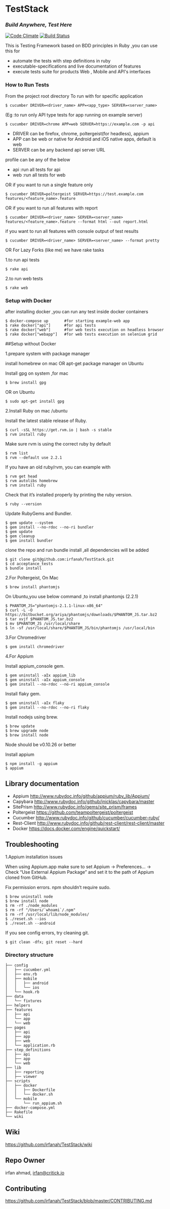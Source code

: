 # TestStack

### _Build Anywhere, Test Here_

[![Code Climate](https://codeclimate.com/github/critickio/teststack/badges/gpa.svg)](https://codeclimate.com/github/critickio/teststack)
[![Build Status](https://travis-ci.org/critickio/teststack.svg?branch=demo)](https://travis-ci.org/critickio/teststack)

This is Testing Framework based on BDD principles in Ruby ,you can use this for  

* automate the tests with step definitions in ruby
* executable-specifications and live documentation of features
* execute tests suite for products Web , Mobile and API's interfaces


### How to Run Tests

From the project root directory
To run with for specific application  
```  
$ cucumber DRIVER=<driver_name> APP=<app_type> SERVER=<server_name>
```

(Eg :to run only API type tests for app running on example server)

```  
$ cucumber DRIVER=chrome APP=web SERVER=https://example.com -p api
```

* DRIVER can be firefox, chrome, poltergeist(for headless), appium
* APP  can be web or native for Android and iOS native apps, default is web
* SERVER can be any backend api server URL

profile can be any of the below

* api      :run all tests for api
* web      :run all tests for web


OR if you want to run a single feature only

```
$ cucumber DRIVER=poltergeist SERVER=https://test.example.com features/<feature_name>.feature
```

OR if you want to run all features with report
```
$ cucumber DRIVER=<driver_name> SERVER=<server_name> features/<feature_name>.feature --format html --out report.html
```

if you want to run all features with console output of test results
```
$ cucumber DRIVER=<driver_name> SERVER=<server_name> --format pretty
```

OR For Lazy Forks (like me) we have rake tasks

1.to run api tests
```
$ rake api
```

2.to run web tests
```
$ rake web
```

### Setup with Docker
after installing docker ,you can run any test inside docker containers
```
$ docker-compose up       #for starting example-web app  
$ rake docker["api"]      #for api tests
$ rake docker["web"]      #for web tests execution on headless browser
$ rake docker["webapp"]   #for web tests execution on selenium grid
```

##Setup without Docker

1.prepare system with package manager

install homebrew on mac
OR apt-get package manager on Ubuntu

Install gpg on system ,for mac

```
$ brew install gpg
```
OR on Ubuntu

```
$ sudo apt-get install gpg
```

2.Install Ruby on mac /ubuntu

Install the latest stable release of Ruby.
```
$ curl -sSL https://get.rvm.io | bash -s stable
$ rvm install ruby
```

Make sure rvm is using the correct ruby by default
```
$ rvm list
$ rvm --default use 2.2.1
```

If you have an old ruby/rvm, you can example with
```
$ rvm get head
$ rvm autolibs homebrew
$ rvm install ruby
```

Check that it’s installed properly by printing the ruby version.
```
$ ruby --version
```

Update RubyGems and Bundler.

```
$ gem update --system
$ gem install --no-rdoc --no-ri bundler
$ gem update
$ gem cleanup
$ gem install bundler
```

clone the repo and run bundle install ,all dependencies will be added

```
$ git clone git@github.com:irfanah/TestStack.git
$ cd acceptance_tests
$ bundle install
```

2.For Poltergeist,
On Mac

```
$ brew install phantomjs
```
On Ubuntu,you  use below command ,to install phantomjs (2.2.1)

```
$ PHANTOM_JS="phantomjs-2.1.1-linux-x86_64"
$ curl -L -O https://bitbucket.org/ariya/phantomjs/downloads/$PHANTOM_JS.tar.bz2
$ tar xvjf $PHANTOM_JS.tar.bz2
$ mv $PHANTOM_JS /usr/local/share
$ ln -sf /usr/local/share/$PHANTOM_JS/bin/phantomjs /usr/local/bin
```

3.For Chromedriver

```
$ gem install chromedriver
```

4.For Appium

Install appium_console gem.
```
$ gem uninstall -aIx appium_lib
$ gem uninstall -aIx appium_console
$ gem install --no-rdoc --no-ri appium_console
```
Install flaky gem.
```
$ gem uninstall -aIx flaky
$ gem install --no-rdoc --no-ri flaky
```

Install nodejs using brew.
```
$ brew update
$ brew upgrade node
$ brew install node
```
Node should be v0.10.26 or better

Install appium

```
$ npm install -g appium
$ appium
```


## Library documentation
* Appium
http://www.rubydoc.info/github/appium/ruby_lib/Appium/  
* Capybara
http://www.rubydoc.info/github/jnicklas/capybara/master
* SitePrism
http://www.rubydoc.info/gems/site_prism/frames
* Poltergeist
https://github.com/teampoltergeist/poltergeist
* Cucumber
http://www.rubydoc.info/github/cucumber/cucumber-ruby/
* Rest-Client
http://www.rubydoc.info/github/rest-client/rest-client/master
* Docker https://docs.docker.com/engine/quickstart/



## Troubleshooting

1.Appium installation issues

When using Appium.app make sure to set Appium -> Preferences… -> Check “Use External Appium Package” and set it to the path of Appium cloned from GitHub.

Fix permission errors. npm shouldn’t require sudo.

```
$ brew uninstall node
$ brew install node
$ rm -rf ./node_modules
$ rm -rf "/Users/`whoami`/.npm"
$ rm -rf /usr/local/lib/node_modules/
$ ./reset.sh --ios
$ ./reset.sh --android
```

If you see config errors, try cleaning git.
```
$ git clean -dfx; git reset --hard
```
### Directory structure

```
├── config
│   ├── cucumber.yml
│   ├── env.rb
│   ├── mobile
│   │   ├── android
│   │   └── ios
│   └── hook.rb
├── data
│   └── fixtures
├── helpers
├── features
│   ├── api
│   └── app
│   └── web
├── pages
│   ├── api
│   ├── app
│   ├── web
│   └── application.rb
├── step_definitions
│   ├── api
│   ├── app
│   └── web
├── lib
│   ├── reporting
│   ├── viewer
├── scripts
│   ├── docker
│   │   ├── Dockerfile
│   │   └── docker.sh
│   └── mobile
│       └── run_appium.sh
├── docker-compose.yml
├── Rakefile
└── wiki
```

## Wiki
https://github.com/irfanah/TestStack/wiki

## Repo Owner
irfan ahmad, irfan@critick.io

## Contributing
https://github.com/irfanah/TestStack/blob/master/CONTRIBUTING.md
